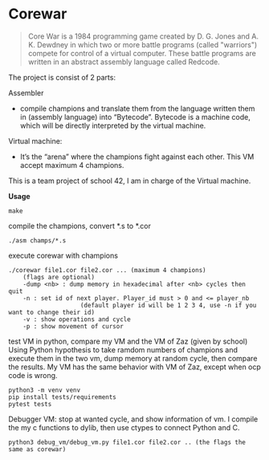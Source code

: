 
# Corewar

> Core War is a 1984 programming game created by D. G. Jones and A. K. Dewdney in which two or more battle programs (called "warriors")
> compete for control of a virtual computer. These battle programs are written in an abstract assembly language called Redcode.


The project is consist of 2 parts:

Assembler
- compile champions and translate them from the language written them in (assembly language) into “Bytecode”.
Bytecode is a machine code, which will be directly interpreted by the virtual machine.

Virtual machine:
- It’s the “arena” where the champions fight against each other. This VM accept maximum 4 champions.

This is a team project of school 42, I am in charge of the Virtual machine.


**Usage**

```
make
```

compile the champions, convert *.s to *.cor
```
./asm champs/*.s
```

execute corewar with champions
```
./corewar file1.cor file2.cor ... (maximum 4 champions)
	(flags are optional)
    -dump <nb> : dump memory in hexadecimal after <nb> cycles then quit
    -n : set id of next player. Player_id must > 0 and <= player_nb 
    				(default player id will be 1 2 3 4, use -n if you want to change their id)
    -v : show operations and cycle
    -p : show movement of cursor
```

test VM in python, compare my VM and the VM of Zaz (given by school)
Using Python hypothesis to take ramdom numbers of champions and execute them in the two vm, dump memory at random cycle, then compare the results. My VM has the same behavior with VM of Zaz, except when ocp code is wrong.
```
python3 -m venv venv
pip install tests/requirements
pytest tests
```


Debugger VM: stop at wanted cycle, and show information of vm.
I compile the my c functions to dylib, then use ctypes to connect Python and C.
```
python3 debug_vm/debug_vm.py file1.cor file2.cor .. (the flags the same as corewar)
```

